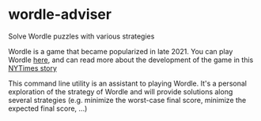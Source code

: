 # wordle-adviser
Solve Wordle puzzles with various strategies

Wordle is a game that became popularized in late 2021. You can play Wordle [here](https://www.powerlanguage.co.uk/wordle/),
and can read more about the development of the game in this [NYTimes story](https://www.nytimes.com/2022/01/03/technology/wordle-word-game-creator.html)

This command line utility is an assistant to playing Wordle. It's a personal exploration
of the strategy of Wordle and will provide solutions along several strategies
(e.g. minimize the worst-case final score, minimize the expected final score, ...)
